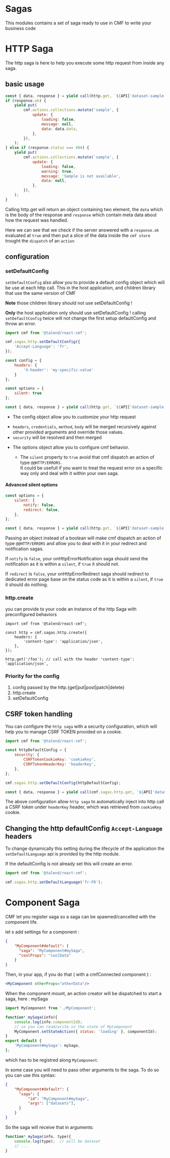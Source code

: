 # Sagas

This modules contains a set of saga ready to use in CMF to write your business code

# HTTP Saga

The http saga is here to help you execute some http request from inside any saga.

## basic usage

```javascript
const { data, response } = yield call(http.get, `${API['dataset-sample']}/${datasetId}`);
if (response.ok) {
	yield put(
		cmf.actions.collections.mutate('sample', {
			update: {
				loading: false,
				message: null,
				data: data.data,
			},
		}),
	);
} else if (response.status === 404) {
	yield put(
		cmf.actions.collections.mutate('sample', {
			update: {
				loading: false,
				warning: true,
				message: 'Sample is not available',
				data: null,
			},
		}),
	);
}
```

Calling http.get will return an object containing two element, the `data` which is the body of the response and `response` which contain meta data about how the request was handled.

Here we can see that we check if the server answered with a `response.ok` evaluated at `true` and then put a slice of the data inside the `cmf store` trought the `dispatch` of an `action`

## configuration
### setDefaultConfig

`setDefaultConfig` also allow you to provide a default config object which will be use at each http call.
This in the host application, and children library that use the same version of CMF

**Note** those children library should not use setDefaultConfig !

**Only** the host application only should use setDefaultConfig !
calling `setDefaultConfig` twice will not change the first setup defaultConfig and throw an error.

```javascript
import cmf from '@talend/react-cmf';

cmf.sagas.http.setDefaultConfig({
	'Accept-Language': 'fr',
});

const config = {
	headers: {
		'X-header': 'my-specific-value'
	}
};

const options = {
	silent: true
};

const { data, response } = yield call(http.get, `${API['dataset-sample']}/${datasetId}`, config, options);
```
* The config object allow you to customize your http request
 + ```headers```, ```credentials```, ```method```, ```body``` will be merged recursively against other provided arguments and override those values.
 + ```security``` will be resolved and then merged

* The options object allow you to configure cmf behavior.

  + The ```silent``` property to ```true``` avoid that cmf dispatch an action of type ```@@HTTP/ERRORS```.<br/>
  It could be usefull if you want to treat the request error on a specific way only and deal with it within your own saga.

#### Advanced silent options

```javascript
const options = {
	silent: {
		notify: false,
		redirect: false,
	},
};

const { data, response } = yield call(http.get, `${API['dataset-sample']}/${datasetId}`, config, options);
```
Passing an object instead of a boolean will make cmf dispatch an action of type ```@@HTTP/ERRORS``` and allow you to deal with it in your redirect and notification sagas.

If ```notify``` is ```false```, your onHttpErrorNotification saga should send the notification as it is within a ```silent```, if ```true``` it should not.

If ```redirect``` is ```false```, your onHttpErrorRedirect saga should redirect to dedicated error page base on the status code as it is within a ```silent```, if ```true``` it should do nothing.


### http.create

you can provide to your code an instance of the http Saga with preconfigured behaviors

```
import cmf from '@talend/react-cmf';

const http = cmf.sagas.http.create({
	headers: {
		'content-type': 'application/json',
	},
});

http.get('/foo'); // call with the header 'content-type': 'application/json',
```


### Priority for the config

1. config passed by the http.{get|put|post|patch|delete}
2. http.create
3. setDefaultConfig

## CSRF token handling
You can configure the `http saga` with a security configuration, which will help you to manage CSRF TOKEN provided on a cookie.

```javascript
import cmf from '@talend/react-cmf';

const httpDefaultConfig = {
	security: {
		CSRFTokenCookieKey: 'cookieKey',
		CSRFTokenHeaderKey: 'headerKey',
	},
};

cmf.sagas.http.setDefaultConfig(httpDefaultConfig);

const { data, response } = yield call(cmf.sagas.http.get, `${API['dataset-sample']}/${datasetId}`);
```

The above configuration allow  `http saga` to automatically inject into http call a CSRF token under `headerKey` header, which was retrieved from `cookieKey` cookie.

## Changing the http defaultConfig `Accept-Language` headers

To change dynamically this setting during the lifecycle of the application the `setDefaultLanguage` api is provided by the http module.

If the defaultConfig is not already set this will create an error.
```javascript
import cmf from '@talend/react-cmf';

cmf.sagas.http.setDefaultLanguage('fr-FR');
```

# Component Saga

CMF let you register saga so a saga can be spawned/cancelled with the component life.

let s add settings for a component :

```json
{
    "MyComponent#default": {
      "saga": "MyComponent#mySaga",
      "coolProps": "coolData"
    }
}
```

Then, in your app, if you do that ( with a cmfConnected component ) :

```jsx
<MyComponent otherProps="otherData"/>
```

When the component mount, an action creator will be dispatched to start a saga, here : mySaga

```javascript
import MyComponent from './MyComponent';

function* mySaga(info){
	console.log(info.componentId);
	// so you can read/write in the state of MyComponent
	MyComponent.setStateAction({ status: 'loading' }, componentId);
}
export default {
	'MyComponent#mySaga': mySaga,
};
```

which has to be registred along `MyComponent`.

In some case you will need to pass other arguments to the saga.
To do so you can use this syntax:

```json
{
    "MyComponent#default": {
      "saga": {
		  "id": "MyComponent#mySaga",
		  "args": ["datasets"],
	  }
    }
}
```

So the saga will receive that in arguments:

```javascript
function* mySaga(info, type){
	console.log(type);  // will be dataset
	// ...
}
```
